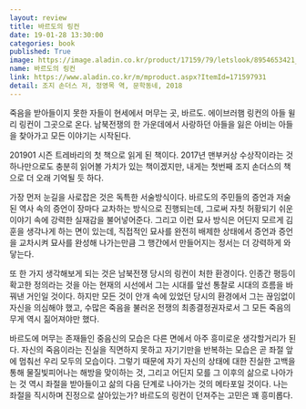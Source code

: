 ```yaml
---
layout: review
title: 바르도의 링컨
date: 19-01-28 13:30:00
categories: book
published: True
image: https://image.aladin.co.kr/product/17159/79/letslook/8954653421_f.jpg
name: 바르도의 링컨
link: https://www.aladin.co.kr/m/mproduct.aspx?ItemId=171597931
detail: 조지 손더스 저, 정영목 역, 문학동네, 2018
---
```

 죽음을 받아들이지 못한 자들이 현세에서 머무는 곳, 바르도. 에이브러햄 링컨의 아들 윌리 링컨이 그곳으로 온다. 남북전쟁의 한 가운데에서 사랑하던 아들을 잃은 아비는 아들을 찾아가고 모든 이야기는 시작된다.

 201901 시즌 트레바리의 첫 책으로 읽게 된 책이다. 2017년 맨부커상 수상작이라는 것 하나만으로도 충분히 읽어볼 가치가 있는 책이겠지만, 내게는 첫번째 조지 손더스의 책으로 더 오래 기억될 듯 하다.

 가장 먼저 눈길을 사로잡은 것은 독특한 서술방식이다. 바르도의 주민들의 증언과 저술된 역사 속의 증언이 장마다 교차하는 방식으로 진행되는데, 그로써 자칫 허황되기 쉬운 이야기 속에 강력한 실재감을 불어넣어준다. 그리고 이런 묘사 방식은 어딘지 모르게 김훈을 생각나게 하는 면이 있는데, 직접적인 묘사를 완전히 배제한 상태에서 증언과 증언을 교차시켜 묘사를 완성해 나가는만큼 그 행간에서 만들어지는 정서는 더 강력하게 와 닿는다.

 또 한 가지 생각해보게 되는 것은 남북전쟁 당시의 링컨이 처한 환경이다. 인종간 평등이 확고한 정의라는 것을 아는 현재의 시선에서 그는 시대를 앞선 통찰로 시대의 흐름을 바꿔낸 거인일 것이다. 하지만 모든 것이 안개 속에 있었던 당시의 환경에서 그는 끊임없이 자신을 의심해야 했고, 수많은 죽음을 불러온 전쟁의 최종결정권자로서 그 모든 죽음의 무게 역시 짊어져야만 했다.

 바르도에 머무는 존재들인 중음신의 모습은 다른 면에서 아주 흥미로운 생각할거리가 된다. 자신의 죽음이라는 진실을 직면하지 못하고 자기기만을 반복하는 모습은 곧 좌절 앞에 멈춰선 우리 모두의 모습이다. 그렇기 때문에 자기 자신의 상태에 대한 진실한 고백을 통해 물질빛피어나는 해방을 맞이하는 것, 그리고 어딘지 모를 그 이후의 삶으로 나아가는 것 역시 좌절을 받아들이고 삶의 다음 단계로 나아가는 것의 메타포일 것이다. 나는 좌절을 직시하며 진정으로 살아있는가? 바르도의 링컨이 던져주는 고민은 꽤 흥미롭다.
